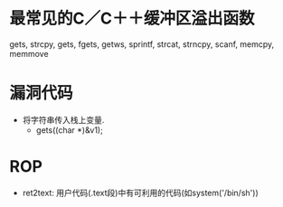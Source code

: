# 最常见的C／C＋＋缓冲区溢出函数
gets, strcpy, gets, fgets, getws, sprintf, strcat, strncpy, scanf, memcpy, memmove

# 漏洞代码
* 将字符串传入栈上变量.
    * gets((char *)&v1);

# ROP
* ret2text: 用户代码(.text段)中有可利用的代码(如system('/bin/sh'))